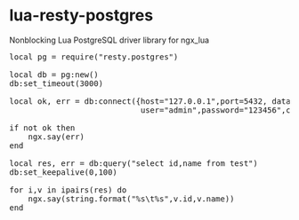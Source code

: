 lua-resty-postgres
==================

Nonblocking Lua PostgreSQL driver library for ngx_lua

<pre>
local pg = require("resty.postgres")

local db = pg:new()
db:set_timeout(3000)

local ok, err = db:connect({host="127.0.0.1",port=5432, database="postgres",
                            user="admin",password="123456",compact=false})

if not ok then
    ngx.say(err)
end

local res, err = db:query("select id,name from test")
db:set_keepalive(0,100)

for i,v in ipairs(res) do
    ngx.say(string.format("%s\t%s",v.id,v.name))
end
</pre>
